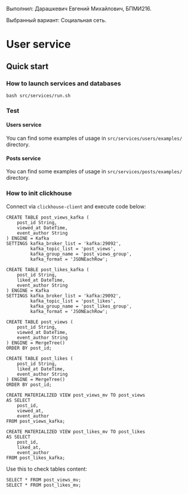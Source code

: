 Выполнил: Дарашкевич Евгений Михайлович, БПМИ216.

Выбранный вариант: Социальная сеть.

# User service

## Quick start

### How to launch services and databases

```
bash src/services/run.sh
```

### Test

#### Users service

You can find some examples of usage in `src/services/users/examples/` directory.

#### Posts service

You can find some examples of usage in `src/services/posts/examples/` directory.

### How to init clickhouse

Connect via `clickhouse-client` and execute code below:
```
CREATE TABLE post_views_kafka (
    post_id String,
    viewed_at DateTime,
    event_author String
) ENGINE = Kafka
SETTINGS kafka_broker_list = 'kafka:29092',
         kafka_topic_list = 'post_views',
         kafka_group_name = 'post_views_group',
         kafka_format = 'JSONEachRow';

CREATE TABLE post_likes_kafka (
    post_id String,
    liked_at DateTime,
    event_author String
) ENGINE = Kafka
SETTINGS kafka_broker_list = 'kafka:29092',
         kafka_topic_list = 'post_likes',
         kafka_group_name = 'post_likes_group',
         kafka_format = 'JSONEachRow';

CREATE TABLE post_views (
    post_id String,
    viewed_at DateTime,
    event_author String
) ENGINE = MergeTree()
ORDER BY post_id;

CREATE TABLE post_likes (
    post_id String,
    liked_at DateTime,
    event_author String
) ENGINE = MergeTree()
ORDER BY post_id;

CREATE MATERIALIZED VIEW post_views_mv TO post_views
AS SELECT 
    post_id, 
    viewed_at,
    event_author
FROM post_views_kafka;

CREATE MATERIALIZED VIEW post_likes_mv TO post_likes
AS SELECT 
    post_id, 
    liked_at,
    event_author
FROM post_likes_kafka;
```

Use this to check tables content:
```
SELECT * FROM post_views_mv;
SELECT * FROM post_likes_mv;
```
